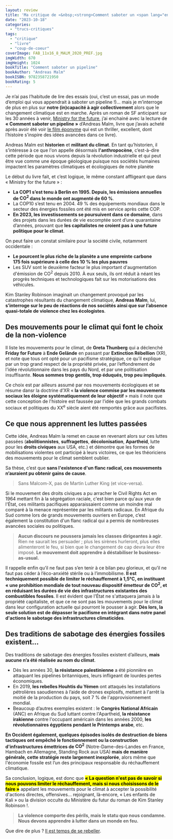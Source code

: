 ```yaml
---
layout: review
title: 'Ma critique de «&nbsp;<strong>Comment saboter un <span lang="en">pipeline</span></strong>&nbsp;» d’<em>Andreas Malm</em>'
date: "2023-10-18"
categories: 
  - "trucs-critiques"
tags: 
  - "critique"
  - "livre"
  - "coup-de-coeur"
coverImage: FAB_11x16_8_MALM_2020_PREF.jpg
imgWidth: 670
imgHeight: 1024
bookTitle: "Comment saboter un pipeline"
bookAuthor: "Andreas Malm"
bookISBN: 9782358721950     
bookRating: 5
---
```


Je n’ai pas l’habitude de lire des essais (oui, c’est un essai, pas un mode d’emploi qui vous appendrait à saboter un <span lang="en">pipeline</span>&nbsp;!)… mais je m’interroge de plus en plus sur <strong>notre (in)capacité à agir collectivement</strong> alors que le changement climatique est en marche. Après un roman de SF anticipant sur les 30 années à venir, <a href="/2023/10/ma-critique-de-ministry-of-the-future-de-kim-stanley-robinson/" lang="en">Ministry for the future</a>, j’ai enchainé avec la lecture de <strong>«&nbsp;Comment saboter un <span lang="en">pipeline</span>&nbsp;»</strong> d’Andreas Malm, livre que j’avais acheté après avoir été voir <a href="https://fr.wikipedia.org/wiki/Sabotage_(film,_2022)">le film éponyme</a> qui est un <span lang="en">thriller</span>, excellent, dont l’histoire s’inspire des idées avancées dans ce livre).

Andreas Malm est <strong>historien</strong> et <strong>militant du climat</strong>. En tant qu’historien, il s’intéresse à ce que l'on appelle désormais <strong>l'anthropocène</strong>, c’est-à-dire cette période que nous vivons depuis la révolution industrielle et qui peut être vue comme une époque géologique puisque nos sociétés humaines impactent les paramètres climatiques et écologiques de notre planète

Le début du livre fait, et c’est logique, le même constant affligeant que dans «&nbsp;<span lang="en">Ministry for the future</span>&nbsp;»&nbsp;:

<ul>
  <li><strong>La <abbr>COP1</abbr> s’est tenu à Berlin en 1995. Depuis, les émissions annuelles de <abbr>CO<sup>2</sup></abbr> dans le monde ont augmenté de 60&nbsp;%</strong>.</li>
  <li>La <abbr>COP10</abbr> s’est tenu en 2004. 49&nbsp;% des équipements mondiaux dans le secteur des énergies fossiles ont été mis en service après cette <abbr>COP</abbr>.</li>
  <li><strong>En 2023, les investissements se poursuivent dans ce domaine</strong>, dans des projets dans les durées de vie escomptée sont d’une quarantaine d’années, prouvant que <strong>les capitalistes ne croient pas à une future politique pour le climat</strong>.</li>
</ul>

On peut faire un constat similaire pour la société civile, notamment occidentale&nbsp;:

<ul>
  <li><strong>Le pourcent le plus riche de la planète a une empreinte carbone 175&nbsp;fois supérieure à celle des 10&nbsp;% les plus pauvres</strong></li>
  <li>Les <abbr>SUV</abbr> sont le deuxième facteur le plus important d'augmentation d'émission de <abbr>CO<sup>2</sup></abbr> depuis 2010. À eux seuls, ils ont réduit à néant les progrès techniques et technologiques fait sur les motorisations des véhicules.</li>
</ul>

Kim Stanley Robinson imaginait un changement provoqué par les catastrophes résultants du changement climatique, <strong>Andreas Malm</strong>, lui, <strong>s’interroge sur le peu de réactions de nos sociétés ainsi que sur l’absence quasi-totale de violence chez les écologistes</strong>.

<h2>Des mouvements pour le climat qui font le choix de la non-violence</h2>

Il liste les mouvements pour le climat, de <strong>Greta Thunberg</strong> qui a déclenché <strong lang="en">Friday for Future</strong> à <strong lang="de">Ende Gelände</strong> en passant par <strong lang="en">Extinction Rébellion</strong> (<abbr>XR</abbr>), et note que tous ont opté pour un pacifisme stratégique, ce qu’il explique par un trop grand respect de la propriété privée, par l’effondrement de l'idée révolutionnaire dans les pays du Nord, et par une politisation insuffisante. <strong>Nous sommes trop gentils, trop éduqués, trop peu impliqués</strong>.

Ce choix est par ailleurs assumé par nos mouvements écologiques et se résume dansr la doctrine d’<abbr>XR</abbr> «&nbsp;<strong>la violence commise par les mouvements sociaux les éloigne systématiquement de leur objectif</strong>&nbsp;» mais il note que cette conception de l'histoire est faussée par l’idée que les grands combats sociaux et politiques du <abbr>XX<sup>e</sup></abbr>&nbsp;siècle aient été remportés grâce aux pacifistes.

<h2>Ce que nous apprennent les luttes passées</h2>

Cette idée, Andreas Malm la remet en cause en revenant alors sur ces luttes passées (<strong>abolitionnistes</strong>, <strong>suffragettes</strong>, <strong>décolonisation</strong>, <strong>Apartheid</strong>, lutte pour les <strong>droits civiques</strong> aux <abbr>USA</abbr>, <abbr>etc.</abbr>) et démontre que les formes de mobilisations violentes ont participé à leurs victoires, ce que les théoriciens des mouvements pour le climat semblent oublier.

Sa thèse, c’est que <strong>sans l'existence d'un flanc radical, ces mouvements n’auraient pu obtenir gains de cause</strong>.

<blockquote class="citation">
  <p>Sans Malcom-X, pas de Martin Luther King (et vice-versa).</p>
</blockquote>

Si le mouvement des droits civiques a pu arracher le <span lang="en">Civil Rights Act</span> en 1964 mettant fin à la ségrégation raciale, c'est bien parce qu'aux yeux de l'État, ces militants pacifiques apparaissaient comme un moindre mal comparé à la menace représentée par les militants radicaux. En Afrique du Sud comme lors de grands mouvements ouvriers en Europe, c’est également la constitution d'un flanc radical qui a permis de nombreuses avancées sociales ou politiques.

<blockquote class="citation">
  <p><strong>Aucun discours ne poussera jamais les classes dirigeantes à agir</strong>. Rien ne saurait les persuader&nbsp;; plus les sirènes hurleront, plus elles alimenteront le feu, si bien que le changement de cap devra leur être imposé. <strong>Le mouvement doit apprendre à déstabiliser le <span lang="en">business-as-usual</span>.</strong></p>
</blockquote>

Il rappelle enfin qu’il ne faut pas s’en tenir à ce bilan peu glorieux, et qu’il ne faut pas céder à l’éco-anxiété stérile ou à l’immobilisme. <strong>Il est techniquement possible de limiter le réchauffement à 1,5°C, en instituant «&nbsp;une prohibition mondiale de tout nouveau dispositif émetteur de <abbr>CO<sup>2</sup></abbr>, et en réduisant les durées de vie des infrastructures existantes des combustibles fossiles</strong>. Il est évident que l'État ne s'attaquera jamais à la propriété capitaliste, et que ce ne sont pas les mouvements pour le climat dans leur configuration actuelle qui pourront le pousser à agir. <strong>Dès lors, la seule solution est de dépasser le pacifisme en intégrant dans notre panel d'actions le sabotage des infrastructures climaticides</strong>.

<h2>Des traditions de sabotage des énergies fossiles existent...</h2>

Des traditions de sabotage des énergies fossiles existent d’ailleurs, <strong>mais aucune n’a été réalisée au nom du climat</strong>.

<ul>
  <li>Dès les années 30, <strong>la résistance palestinienne</strong> a été pionnière en attaquant les pipelines britanniques, leurs infligeant de lourdes pertes économiques.</li>
  <li>En 2019, <strong>les rebelles Houhtis du Yémen</strong> ont attaqués les installations pétrolières saoudiennes à l’aide de drones explosifs, mettant à l'arrêt la moitié de la production du pays, soit 7&nbsp;% de l'approvisionnement mondial.</li>
  <li>Beaucoup d’autres exemples existent&nbsp;: le <strong>Congrès National Africain</strong> (<abbr>ANC</abbr>) en Afrique du Sud luttant contre l'Apartheid, <strong>la résistance irakienne</strong> contre l'occupant américain dans les années 2000, <strong>les révolutionnaires égyptiens pendant le Printemps arabe</strong>, <abbr>etc</abbr>.</li>
</ul>

<p><strong>En Occident également, quelques épisodes isolés de destruction de biens tactiques ont empêché le fonctionnement ou la construction d'infrastructures émettrices de <abbr>CO<sup>2</sup></abbr></strong> (Notre-Dame-des-Landes en France, <span lang="de">Hambach</span> en Allemagne, <span lang="en">Standing Rock</span> aux <abbr>USA</abbr>) <strong>mais de manière générale, cette stratégie reste largement inexplorée</strong>, alors même que l'économie fossile est l’un des principaux responsable du réchauffement climatique.

Sa conclusion, logique, est donc que <mark><strong>«&nbsp;La question n'est pas de savoir si nous pouvons limiter le réchauffement, mais si nous choisissons de le faire&nbsp;»</strong></mark> appelant les mouvements pour le climat à accepter la possibilité d'actions directes, offensives… rejoignant, là-encore, «&nbsp;Les enfants de Kali&nbsp;» ou la division occulte du Ministère du futur du roman de Kim Stanley Robinson&nbsp;!.

<blockquote class="citation">
  <p><strong>La violence comporte des périls, mais le statu quo nous condamne. Nous devons apprendre à lutter dans un monde en feu.</strong></p>
</blockquote>

Que dire de plus&nbsp;? <a href="https://extinctionrebellion.fr/">Il est temps de se rebeller</a>.
